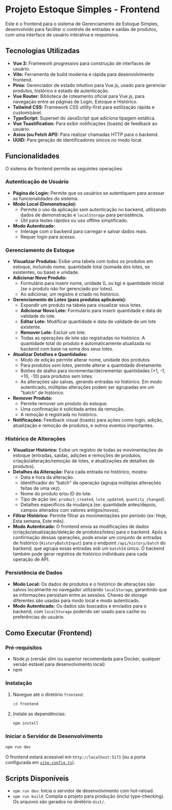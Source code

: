 # Projeto Estoque Simples - Frontend

Este é o frontend para o sistema de Gerenciamento de Estoque Simples, desenvolvido para facilitar o controle de entradas e saídas de produtos, com uma interface de usuário interativa e responsiva.

## Tecnologias Utilizadas

- **Vue 3:** Framework progressivo para construção de interfaces de usuário.
- **Vite:** Ferramenta de build moderna e rápida para desenvolvimento frontend.
- **Pinia:** Gerenciador de estado intuitivo para Vue.js, usado para gerenciar produtos, histórico e estado de autenticação.
- **Vue Router:** Biblioteca de roteamento oficial para Vue.js, para navegação entre as páginas de Login, Estoque e Histórico.
- **Tailwind CSS:** Framework CSS utility-first para estilização rápida e customizável.
- **TypeScript:** Superset do JavaScript que adiciona tipagem estática.
- **Vue Toastification:** Para exibir notificações (toasts) de feedback ao usuário.
- **Axios (ou Fetch API):** Para realizar chamadas HTTP para o backend.
- **UUID:** Para geração de identificadores únicos no modo local.

## Funcionalidades

O sistema de frontend permite as seguintes operações:

### Autenticação de Usuário

- **Página de Login:** Permite que os usuários se autentiquem para acessar as funcionalidades do sistema.
- **Modo Local (Demonstração):**
  - Permite o uso da aplicação sem autenticação no backend, utilizando dados de demonstração e `localStorage` para persistência.
  - Útil para testes rápidos ou uso offline simplificado.
- **Modo Autenticado:**
  - Interage com o backend para carregar e salvar dados reais.
  - Requer login para acesso.

### Gerenciamento de Estoque

- **Visualizar Produtos:** Exibe uma tabela com todos os produtos em estoque, incluindo nome, quantidade total (somada dos lotes, se existentes, ou base) e unidade.
- **Adicionar Novo Produto:**
  - Formulário para inserir nome, unidade (L ou kg) e quantidade inicial (se o produto não for gerenciado por lotes).
  - Ao adicionar, um registro é criado no histórico.
- **Gerenciamento de Lotes (para produtos aplicáveis):**
  - Expandir um produto na tabela para visualizar seus lotes.
  - **Adicionar Novo Lote:** Formulário para inserir quantidade e data de validade do lote.
  - **Editar Lote:** Modificar quantidade e data de validade de um lote existente.
  - **Remover Lote:** Excluir um lote.
  - Todas as operações de lote são registradas no histórico. A quantidade total do produto é automaticamente atualizada no backend com base na soma dos seus lotes.
- **Atualizar Detalhes e Quantidades:**
  - Modo de edição permite alterar nome, unidade dos produtos.
  - Para produtos _sem lotes_, permite alterar a quantidade diretamente.
  - Botões de atalho para incrementar/decrementar quantidades (+1, -1, +10, -10) para produtos sem lotes.
  - As alterações são salvas, gerando entradas no histórico. Em modo autenticado, múltiplas alterações podem ser agrupadas em um "batch" de histórico.
- **Remover Produto:**
  - Permite remover um produto do estoque.
  - Uma confirmação é solicitada antes da remoção.
  - A remoção é registrada no histórico.
- **Notificações:** Feedback visual (toasts) para ações como login, adição, atualização e remoção de produtos, e outros eventos importantes.

### Histórico de Alterações

- **Visualizar Histórico:** Exibe um registro de todas as movimentações de estoque (entradas, saídas, adições e remoções de produtos, criação/alteração/remoção de lotes, e atualizações de detalhes de produtos).
- **Detalhes da Alteração:** Para cada entrada no histórico, mostra:
  - Data e hora da alteração.
  - Identificador do "batch" da operação (agrupa múltiplas alterações feitas de uma vez).
  - Nome do produto e/ou ID do lote.
  - Tipo de ação (ex: `product_created`, `lote_updated`, `quantity_changed`).
  - Detalhes específicos da mudança (ex: quantidade antes/depois, campos alterados com valores antigos/novos).
- **Filtrar Histórico:** Permite filtrar as movimentações por período (ex: Hoje, Esta semana, Este mês).
- **Modo Autenticado:** O frontend envia as modificações de dados (criação/atualização/deleção de produtos/lotes) para o backend. Após a confirmação dessas operações, pode enviar um conjunto de entradas de histórico (`HistoryBatchInput`) para o endpoint `/api/history/batch` do backend, que agrupa essas entradas sob um `batchId` único. O backend também pode gerar registros de histórico individuais para cada operação de API.

### Persistência de Dados

- **Modo Local:** Os dados de produtos e o histórico de alterações são salvos localmente no navegador utilizando `localStorage`, garantindo que as informações persistam entre as sessões. Chaves de storage diferentes são usadas para modo local e modo autenticado.
- **Modo Autenticado:** Os dados são buscados e enviados para o backend, com `localStorage` podendo ser usado para cache ou preferências do usuário.

## Como Executar (Frontend)

### Pré-requisitos

- Node.js (versão slim ou superior recomendada para Docker, qualquer versão estável para desenvolvimento local)
- npm

### Instalação

1.  Navegue até o diretório `frontend`:
    ```sh
    cd frontend
    ```
2.  Instale as dependências:
    ```sh
    npm install
    ```

### Iniciar o Servidor de Desenvolvimento

```sh
npm run dev
```

O frontend estará acessível em `http://localhost:5173` (ou a porta configurada em [`vite.config.ts`](vite.config.ts)).

## Scripts Disponíveis

- `npm run dev`: Inicia o servidor de desenvolvimento com hot-reload.
- `npm run build`: Compila o projeto para produção (inclui type-checking). Os arquivos são gerados no diretório `dist/`.

